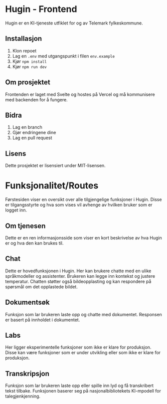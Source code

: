 # Hugin - Frontend

Hugin er en KI-tjeneste utfiklet for og av Telemark fylkeskommune.
## Installasjon
1. Klon repoet
2. Lag en `.env` med utgangspunkt i filen `env.example`
3. Kjør `npm install`
4. Kjør `npm run dev`

## Om prosjektet
Frontenden er laget med Svelte og hostes på Vercel og må kommunisere med backenden for å fungere.

## Bidra
1. Lag en branch
2. Gjør endringene dine
3. Lag en pull request

## Lisens
Dette prosjektet er lisensiert under MIT-lisensen.

# Funksjonalitet/Routes
Førstesiden viser en oversikt over alle tilgjengelige funksjoner i Hugin. Disse er tilgangsstyrte og hva som vises vil avhenge av hvilken bruker som er logget inn.

## Om tjenesen
Dette er en ren informasjonsside som viser en kort beskrivelse av hva Hugin er og hva den kan brukes til.

## Chat
Dette er hovedfunksjonen i Hugin. Her kan brukere chatte med en ulike språkmodeller og assistenter. Brukeren kan legge inn kontekst og justere temperatur. Chatten støtter også bildeopplasting og kan respondere på spørsmål om det opplastede bildet.

## Dokumentsøk
Funksjon som lar brukeren laste opp og chatte med dokumentet. Responsen er basert på innholdet i dokumentet.

## Labs
Her ligger eksperimentelle funksjoner som ikke er klare for produksjon. Disse kan være funksjoner som er under utvikling eller som ikke er klare for produksjon.

## Transkripsjon
Funksjon som lar brukeren laste opp eller spille inn lyd og få transkribert tekst tilbake. Funksjonen baserer seg på nasjonalbibliotekets KI-mpodell for talegjenkjenning.
